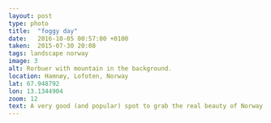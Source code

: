 ```yaml
---
layout: post
type: photo
title:  "foggy day"
date:   2016-10-05 00:57:00 +0100
taken:  2015-07-30 20:08
tags: landscape norway
image: 3
alt: Rorbuer with mountain in the background.
location: Hamnøy, Lofoten, Norway
lat: 67.948792
lon: 13.1344904
zoom: 12
text: A very good (and popular) spot to grab the real beauty of Norway. This picture sums it up very well. The red houses, the "mountain", the sea, and clouds... :) Perfect!
---
```

